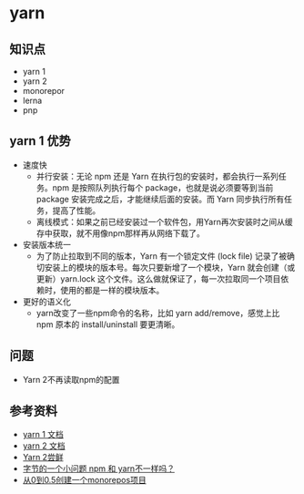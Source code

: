 # yarn
## 知识点
- yarn 1
- yarn 2
- monorepor
- lerna
- pnp



## yarn 1 优势
- 速度快
  - 并行安装：无论 npm 还是 Yarn 在执行包的安装时，都会执行一系列任务。npm 是按照队列执行每个 package，也就是说必须要等到当前 package 安装完成之后，才能继续后面的安装。而 Yarn 同步执行所有任务，提高了性能。
  - 离线模式：如果之前已经安装过一个软件包，用Yarn再次安装时之间从缓存中获取，就不用像npm那样再从网络下载了。
- 安装版本统一
  - 为了防止拉取到不同的版本，Yarn 有一个锁定文件 (lock file) 记录了被确切安装上的模块的版本号。每次只要新增了一个模块，Yarn 就会创建（或更新）yarn.lock 这个文件。这么做就保证了，每一次拉取同一个项目依赖时，使用的都是一样的模块版本。
- 更好的语义化
  -  yarn改变了一些npm命令的名称，比如 yarn add/remove，感觉上比 npm 原本的 install/uninstall 要更清晰。

## 问题
- Yarn 2不再读取npm的配置

## 参考资料
- [yarn 1 文档](https://classic.yarnpkg.com/lang/en/)
- [yarn 2 文档](https://yarnpkg.com/getting-started/migration)
- [Yarn 2尝鲜](https://juejin.cn/post/6896447858841681928)
- [字节的一个小问题 npm 和 yarn不一样吗？](https://juejin.cn/post/7060844948316225572)
- [从0到0.5创建一个monorepos项目](https://juejin.cn/post/6844904142477983751)
